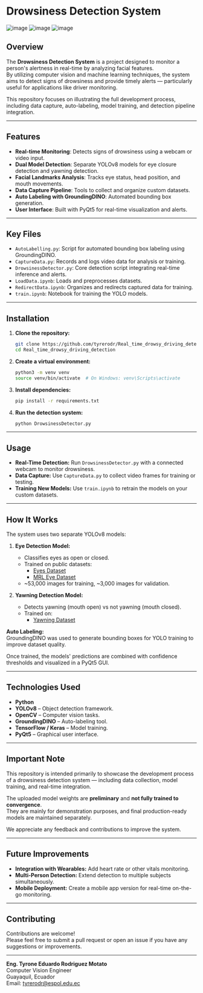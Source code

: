 # Drowsiness Detection System

![image](https://github.com/user-attachments/assets/81ab2ce9-94ed-479b-bb76-d289c99800fc)
![image](https://github.com/user-attachments/assets/0615e219-f623-47ff-9448-946a9c273500)
![image](https://github.com/user-attachments/assets/b25705ed-d976-45a3-a080-fe1e12f220fd)

## Overview

The **Drowsiness Detection System** is a project designed to monitor a person's alertness in real-time by analyzing facial features.  
By utilizing computer vision and machine learning techniques, the system aims to detect signs of drowsiness and provide timely alerts — particularly useful for applications like driver monitoring.

This repository focuses on illustrating the full development process, including data capture, auto-labeling, model training, and detection pipeline integration.

---

## Features

- **Real-time Monitoring**: Detects signs of drowsiness using a webcam or video input.
- **Dual Model Detection**: Separate YOLOv8 models for eye closure detection and yawning detection.
- **Facial Landmarks Analysis**: Tracks eye status, head position, and mouth movements.
- **Data Capture Pipeline**: Tools to collect and organize custom datasets.
- **Auto Labeling with GroundingDINO**: Automated bounding box generation.
- **User Interface**: Built with PyQt5 for real-time visualization and alerts.

---

## Key Files

- `AutoLabelling.py`: Script for automated bounding box labeling using GroundingDINO.
- `CaptureData.py`: Records and logs video data for analysis or training.
- `DrowsinessDetector.py`: Core detection script integrating real-time inference and alerts.
- `LoadData.ipynb`: Loads and preprocesses datasets.
- `RedirectData.ipynb`: Organizes and redirects captured data for training.
- `train.ipynb`: Notebook for training the YOLO models.

---

## Installation

1. **Clone the repository:**
    ```bash
    git clone https://github.com/tyrerodr/Real_time_drowsy_driving_detection.git
    cd Real_time_drowsy_driving_detection
    ```

2. **Create a virtual environment:**
    ```bash
    python3 -m venv venv
    source venv/bin/activate  # On Windows: venv\Scripts\activate
    ```

3. **Install dependencies:**
    ```bash
    pip install -r requirements.txt
    ```

4. **Run the detection system:**
    ```bash
    python DrowsinessDetector.py
    ```

---

## Usage

- **Real-Time Detection:** Run `DrowsinessDetector.py` with a connected webcam to monitor drowsiness.
- **Data Capture:** Use `CaptureData.py` to collect video frames for training or testing.
- **Training New Models:** Use `train.ipynb` to retrain the models on your custom datasets.

---

## How It Works

The system uses two separate YOLOv8 models:

1. **Eye Detection Model:**
   - Classifies eyes as open or closed.
   - Trained on public datasets:
     - [Eyes Dataset](https://www.kaggle.com/datasets/charunisa/eyes-dataset/code)
     - [MRL Eye Dataset](https://www.kaggle.com/datasets/tauilabdelilah/mrl-eye-dataset)
   - ~53,000 images for training, ~3,000 images for validation.

2. **Yawning Detection Model:**
   - Detects yawning (mouth open) vs not yawning (mouth closed).
   - Trained on:
     - [Yawning Dataset](https://www.kaggle.com/datasets/deepankarvarma/yawning-dataset-classification?select=yawn)

**Auto Labeling:**  
GroundingDINO was used to generate bounding boxes for YOLO training to improve dataset quality.

Once trained, the models' predictions are combined with confidence thresholds and visualized in a PyQt5 GUI.

---

## Technologies Used

- **Python**
- **YOLOv8** – Object detection framework.
- **OpenCV** – Computer vision tasks.
- **GroundingDINO** – Auto-labeling tool.
- **TensorFlow / Keras** – Model training.
- **PyQt5** – Graphical user interface.

---

## Important Note

This repository is intended primarily to showcase the development process of a drowsiness detection system — including data collection, model training, and real-time integration.

The uploaded model weights are **preliminary** and **not fully trained to convergence**.  
They are mainly for demonstration purposes, and final production-ready models are maintained separately.

We appreciate any feedback and contributions to improve the system.

---

## Future Improvements

- **Integration with Wearables:** Add heart rate or other vitals monitoring.
- **Multi-Person Detection:** Extend detection to multiple subjects simultaneously.
- **Mobile Deployment:** Create a mobile app version for real-time on-the-go monitoring.

---

## Contributing

Contributions are welcome!  
Please feel free to submit a pull request or open an issue if you have any suggestions or improvements.

---

**Eng. Tyrone Eduardo Rodriguez Motato**  
Computer Vision Engineer  
Guayaquil, Ecuador  
Email: tyrerodr@espol.edu.ec
